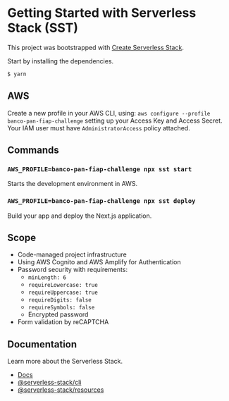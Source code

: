 # Getting Started with Serverless Stack (SST)

This project was bootstrapped with [Create Serverless Stack](https://docs.serverless-stack.com/packages/create-serverless-stack).

Start by installing the dependencies.

```bash
$ yarn
```

## AWS

Create a new profile in your AWS CLI, using: `aws configure --profile banco-pan-fiap-challenge` setting up your Access Key and Access Secret. Your IAM user must have `AdministratorAccess` policy attached.

## Commands

### `AWS_PROFILE=banco-pan-fiap-challenge npx sst start`

Starts the development environment in AWS.

### `AWS_PROFILE=banco-pan-fiap-challenge npx sst deploy`

Build your app and deploy the Next.js application.

## Scope

- Code-managed project infrastructure
- Using AWS Cognito and AWS Amplify for Authentication
- Password security with requirements:
  - `minLength: 6`
  - `requireLowercase: true`
  - `requireUppercase: true`
  - `requireDigits: false`
  - `requireSymbols: false`
  - Encrypted password
- Form validation by reCAPTCHA

## Documentation

Learn more about the Serverless Stack.

- [Docs](https://docs.serverless-stack.com)
- [@serverless-stack/cli](https://docs.serverless-stack.com/packages/cli)
- [@serverless-stack/resources](https://docs.serverless-stack.com/packages/resources)
